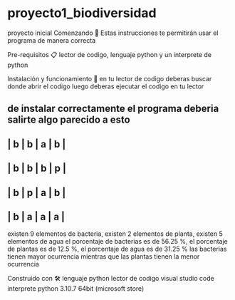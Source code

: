 # proyecto1_biodiversidad
proyecto inicial 
Comenzando 🚀
Estas instrucciones te permitirán usar el programa de manera correcta

Pre-requisitos 📋
lector de codigo, lenguaje python y un interprete de python

Instalación y funcionamiento 🔧
en tu lector de codigo deberas buscar donde abrir el codigo
luego deberas ejecutar el codigo en tu lector

de instalar correctamente el programa deberia salirte algo parecido a esto
------------------
| b | b | a | b | 
------------------
| b | b | b | p |
------------------
| b | p | a | b |
------------------
| b | a | a | a |
------------------
existen 9 elementos de bacteria, existen 2 elementos de planta, existen 5 elementos de agua
el porcentaje de bacterias es de 56.25 %, el porcentaje de plantas es de 12.5 %, el porcentaje de agua es de 31.25 %
las bacterias tienen mayor ocurrencia mientras que las plantas tienen la menor ocurrencia

Construido con 🛠️
lenguaje python
lector de codigo visual studio code
interprete python 3.10.7 64bit (microsoft store)
